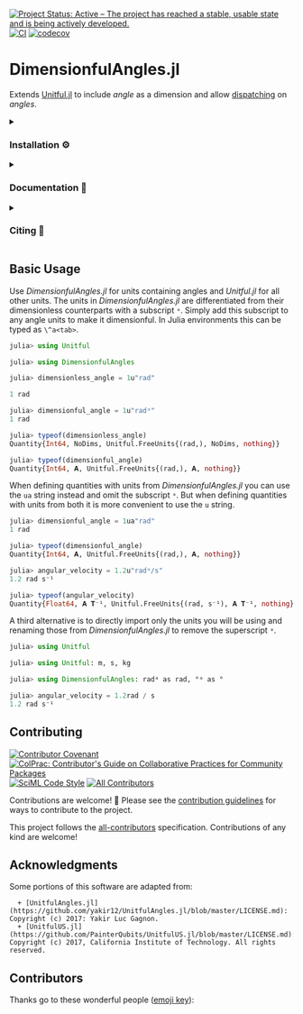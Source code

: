 [![Project Status: Active – The project has reached a stable, usable state and is being actively developed.](https://www.repostatus.org/badges/latest/active.svg)](https://www.repostatus.org/#active)
[![CI](https://github.com/cmichelenstrofer/DimensionfulAngles.jl/actions/workflows/CI.yml/badge.svg)](https://github.com/cmichelenstrofer/DimensionfulAngles.jl/actions/workflows/CI.yml)
[![codecov](https://codecov.io/gh/cmichelenstrofer/DimensionfulAngles.jl/branch/main/graph/badge.svg?token=QI8L8PQ71T)](https://codecov.io/gh/cmichelenstrofer/DimensionfulAngles.jl)

# DimensionfulAngles.jl
Extends [Unitful.jl](https://painterqubits.github.io/Unitful.jl/) to include *angle* as a dimension and allow [dispatching](https://docs.julialang.org/en/v1/manual/methods/) on *angles*.

<details><summary><h3>Installation ⚙</h3></summary>
<p>
Install DimensionfulAngles.jl the usual way Julia packages are installed, i.e., using Julia package manager:

```julia
using Pkg
Pkg.add("DimensionfulAngles")
```

or in the Pkg REPL (enter from the Julia REPL with `]`):

```julia
pkg> add DimensionfulAngles
```
</p>
</details>

<details><summary><h3>Documentation 📜</h3></summary>
<a href="https://cmichelenstrofer.github.io/DimensionfulAngles.jl/stable"><img src="https://img.shields.io/badge/docs-stable-blue.svg" alt="Documentation of latest stable release."/></a>
<a href="https://cmichelenstrofer.github.io/DimensionfulAngles.jl/dev"><img src="https://img.shields.io/badge/docs-dev-blue.svg" alt="Documentation for the current code status in the <em>main</em> branch."/></a>
<p>
The full documentation can be found at https://cmichelenstrofer.github.io/DimensionfulAngles.
</p>
</details>

<details><summary><h3>Citing 📝</h3></summary>
<a href="https://zenodo.org/badge/latestdoi/488031226"><img src="https://zenodo.org/badge/488031226.svg" alt="DOI of latest version"/></a>

<p>
If you use this code for your research please consider citing: 
</p>

<blockquote>
Michelén Ströfer, C. A. (2022). DimensionfulAngles.jl (Version 0.1.0) [Computer software]. https://github.com/cmichelenstrofer/DimensionfulAngles.jl
</blockquote>

<p>BibTeX:
<pre class="line-numbers">
<code class="language-latex">
@software{Michelen_Strofer_DimensionfulAngles_jl_2022,
  author = {Michelén Ströfer, Carlos Alejandro},
  doi = {10.5281/zenodo.7500588},
  month = {12},
  title = {{DimensionfulAngles.jl}},
  url = {https://github.com/cmichelenstrofer/DimensionfulAngles.jl},
  version = {0.1.0},
  year = {2022}
}
</code>
</pre>
</details>
  
## Basic Usage

Use *DimensionfulAngles.jl* for units containing angles and *Unitful.jl* for all other units.
The units in *DimensionfulAngles.jl* are differentiated from their dimensionless counterparts with a subscript `ᵃ`.
Simply add this subscript to any angle units to make it dimensionful. 
In Julia environments this can be typed as `\^a<tab>`.

```julia
julia> using Unitful

julia> using DimensionfulAngles

julia> dimensionless_angle = 1u"rad"

1 rad

julia> dimensionful_angle = 1u"radᵃ"
1 rad

julia> typeof(dimensionless_angle)
Quantity{Int64, NoDims, Unitful.FreeUnits{(rad,), NoDims, nothing}}

julia> typeof(dimensionful_angle)
Quantity{Int64, 𝐀, Unitful.FreeUnits{(rad,), 𝐀, nothing}}
```

When defining quantities with units from *DimensionfulAngles.jl* you can use the `ua` string instead and omit the subscript `ᵃ`.
But when defining quantities with units from both it is more convenient to use the `u` string.

```julia
julia> dimensionful_angle = 1ua"rad"
1 rad

julia> typeof(dimensionful_angle)
Quantity{Int64, 𝐀, Unitful.FreeUnits{(rad,), 𝐀, nothing}}

julia> angular_velocity = 1.2u"radᵃ/s"
1.2 rad s⁻¹

julia> typeof(angular_velocity)
Quantity{Float64, 𝐀 𝐓⁻¹, Unitful.FreeUnits{(rad, s⁻¹), 𝐀 𝐓⁻¹, nothing}}
```

A third alternative is to directly import only the units you will be using and renaming those from *DimensionfulAngles.jl* to remove the superscript `ᵃ`.

```julia
julia> using Unitful

julia> using Unitful: m, s, kg

julia> using DimensionfulAngles: radᵃ as rad, °ᵃ as °

julia> angular_velocity = 1.2rad / s
1.2 rad s⁻¹
```

## Contributing
[![Contributor Covenant](https://img.shields.io/badge/Contributor%20Covenant-2.1-4baaaa.svg)](code_of_conduct.md)
[![ColPrac: Contributor's Guide on Collaborative Practices for Community Packages](https://img.shields.io/badge/ColPrac-Contributor's%20Guide-blueviolet)](https://github.com/SciML/ColPrac)
[![SciML Code Style](https://img.shields.io/static/v1?label=code%20style&message=SciML&color=9558b2&labelColor=389826)](https://github.com/SciML/SciMLStyle)
[![All Contributors](https://img.shields.io/github/all-contributors/cmichelenstrofer/DimensionfulAngles.jl?color=ee8449&style=flat-square)](#contributors)

Contributions are welcome! 🎊 Please see the [contribution guidelines](https://github.com/cmichelenstrofer/.github/blob/main/CONTRIBUTING.md) for ways to contribute to the project. 

This project follows the [all-contributors](https://allcontributors.org) specification.
Contributions of any kind are welcome!

## Acknowledgments

Some portions of this software are adapted from:

      + [UnitfulAngles.jl](https://github.com/yakir12/UnitfulAngles.jl/blob/master/LICENSE.md): Copyright (c) 2017: Yakir Luc Gagnon.
      + [UnitfulUS.jl](https://github.com/PainterQubits/UnitfulUS.jl/blob/master/LICENSE.md): Copyright (c) 2017, California Institute of Technology. All rights reserved.

## Contributors

Thanks go to these wonderful people ([emoji key](https://allcontributors.org/docs/en/emoji-key)):

<!-- ALL-CONTRIBUTORS-LIST:START - Do not remove or modify this section -->
<!-- prettier-ignore-start -->
<!-- markdownlint-disable -->

<!-- markdownlint-restore -->
<!-- prettier-ignore-end -->

<!-- ALL-CONTRIBUTORS-LIST:END -->
